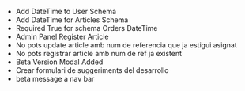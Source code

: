 + Add DateTime to User Schema
+ Add DateTime for Articles Schema
+ Required True for schema Orders DateTime
+ Admin Panel Register Article
+ No pots update article amb num de referencia que ja estigui asignat
+ No pots registrar article amb num de ref ja existent
+ Beta Version Modal Added
+ Crear formulari de suggeriments del desarrollo
+ beta message a nav bar